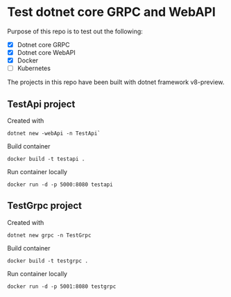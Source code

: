 # Test dotnet core GRPC and WebAPI

Purpose of this repo is to test out the following:

- [x] Dotnet core GRPC
- [x] Dotnet core WebAPI
- [x] Docker
- [ ] Kubernetes

The projects in this repo have been built with dotnet framework v8-preview.

## TestApi project

Created with 
```
dotnet new -webApi -n TestApi`
```

Build container
```
docker build -t testapi .
```

Run container locally
```
docker run -d -p 5000:8080 testapi
```

## TestGrpc project

Created with
```
dotnet new grpc -n TestGrpc
```

Build container
```
docker build -t testgrpc .
```

Run container locally
```
docker run -d -p 5001:8080 testgrpc
```